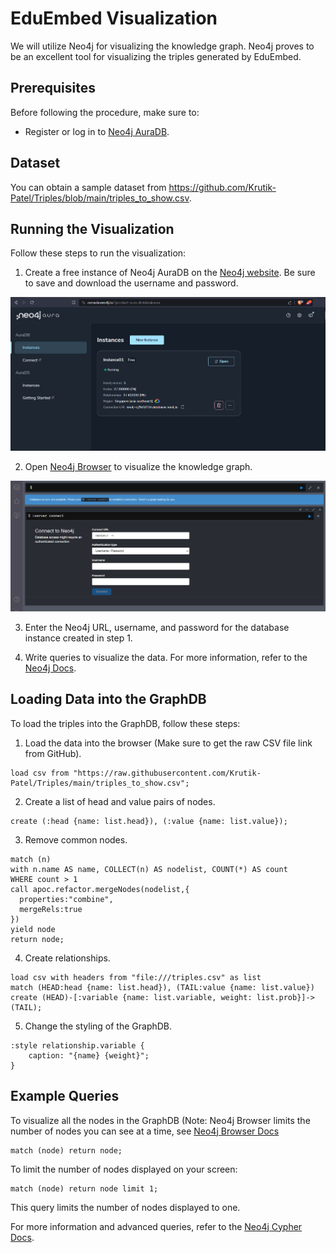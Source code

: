 # EduEmbed Visualization

We will utilize Neo4j for visualizing the knowledge graph. Neo4j proves to be an excellent tool for visualizing the triples generated by EduEmbed.

## Prerequisites

Before following the procedure, make sure to:

- Register or log in to [Neo4j AuraDB](https://login.neo4j.com/u/signup/identifier?state=hKFo2SBqN2xMWEVtVzVSeEJqWm14ZkhnZ0FpZ01VT3YyWlJXa6Fur3VuaXZlcnNhbC1sb2dpbqN0aWTZIFFYbzNfbXF4aWlZVk5ZWEp1Ni1ncnlGdVY1Vi1RRVVio2NpZNkgV1NMczYwNDdrT2pwVVNXODNnRFo0SnlZaElrNXpZVG8).

## Dataset

You can obtain a sample dataset from https://github.com/Krutik-Patel/Triples/blob/main/triples_to_show.csv.

## Running the Visualization

Follow these steps to run the visualization:

1. Create a free instance of Neo4j AuraDB on the [Neo4j website](https://neo4j.com/aura/). Be sure to save and download the username and password.

![Img](1.png)

2. Open [Neo4j Browser](https://browser.neo4j.io/) to visualize the knowledge graph.

![Img](2.png)

3. Enter the Neo4j URL, username, and password for the database instance created in step 1.

4. Write queries to visualize the data. For more information, refer to the [Neo4j Docs](https://neo4j.com/docs/).

## Loading Data into the GraphDB

To load the triples into the GraphDB, follow these steps:

1. Load the data into the browser (Make sure to get the raw CSV file link from GitHub).
```cypher
load csv from "https://raw.githubusercontent.com/Krutik-Patel/Triples/main/triples_to_show.csv";
```
2. Create a list of head and value pairs of nodes.
``` cypher
create (:head {name: list.head}), (:value {name: list.value});
``` 
3. Remove common nodes.
``` cypher
match (n)
with n.name AS name, COLLECT(n) AS nodelist, COUNT(*) AS count
WHERE count > 1
call apoc.refactor.mergeNodes(nodelist,{
  properties:"combine",
  mergeRels:true
})
yield node
return node; 
```
4. Create relationships.
```cypher
load csv with headers from "file:///triples.csv" as list
match (HEAD:head {name: list.head}), (TAIL:value {name: list.value})
create (HEAD)-[:variable {name: list.variable, weight: list.prob}]->(TAIL);

```
5. Change the styling of the GraphDB.
``` cypher
:style relationship.variable {
    caption: "{name} {weight}";
}
``` 
## Example Queries

To visualize all the nodes in the GraphDB (Note: Neo4j Browser limits the number of nodes you can see at a time, see [Neo4j Browser Docs](https://neo4j.com/docs/browser-manual/current/)

``` cypher 
match (node) return node;
```

To limit the number of nodes displayed on your screen:

``` cypher
match (node) return node limit 1;
``` 
This query limits the number of nodes displayed to one.

For more information and advanced queries, refer to the [Neo4j Cypher Docs](https://neo4j.com/docs/cypher-manual/current/introduction/).